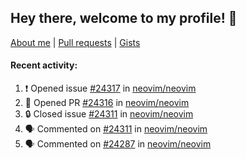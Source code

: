 ## Hey there, welcome to my profile! 👋

[About me](https://seandewar.github.io/)
 | [Pull requests](https://github.com/search?p=1&q=author%3Aseandewar+is%3Apr)
 | [Gists](https://gist.github.com/seandewar)

#### Recent activity:

<!--START_SECTION:activity-->
1. ❗ Opened issue [#24317](https://github.com/neovim/neovim/issues/24317) in [neovim/neovim](https://github.com/neovim/neovim)
2. 💪 Opened PR [#24316](https://github.com/neovim/neovim/pull/24316) in [neovim/neovim](https://github.com/neovim/neovim)
3. 🔒 Closed issue [#24311](https://github.com/neovim/neovim/issues/24311) in [neovim/neovim](https://github.com/neovim/neovim)
4. 🗣 Commented on [#24311](https://github.com/neovim/neovim/issues/24311) in [neovim/neovim](https://github.com/neovim/neovim)
5. 🗣 Commented on [#24287](https://github.com/neovim/neovim/issues/24287) in [neovim/neovim](https://github.com/neovim/neovim)
<!--END_SECTION:activity-->
